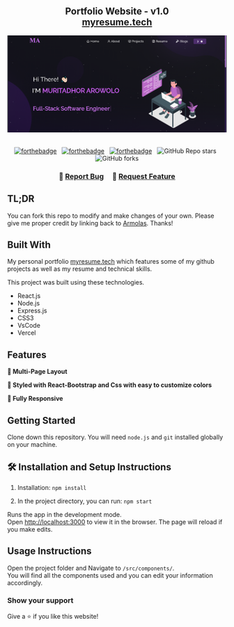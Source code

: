 <h2 align="center">
  Portfolio Website - v1.0<br/>
  <a href="https://myresume-7oie.onrender.com" target="_blank">myresume.tech</a>
</h2>
<div align="center">
  <img alt="Demo" src="./Images/portfolio_website.png" />
</div>

<br/>

<center>

[![forthebadge](https://forthebadge.com/images/badges/built-with-love.svg)](https://forthebadge.com) &nbsp;
[![forthebadge](https://forthebadge.com/images/badges/made-with-javascript.svg)](https://forthebadge.com) &nbsp;
[![forthebadge](https://forthebadge.com/images/badges/open-source.svg)](https://forthebadge.com) &nbsp;
![GitHub Repo stars](https://img.shields.io/github/stars/Armolas/Portfolio?color=red&logo=github&style=for-the-badge) &nbsp;
![GitHub forks](https://img.shields.io/github/forks/Armolas/Portfolio?color=red&logo=github&style=for-the-badge)

</center>

<h3 align="center">
    🔹
    <a href="https://github.com/Armolas/Portfolio/issues">Report Bug</a> &nbsp; &nbsp;
    🔹
    <a href="https://github.com/Armolas/Portfolio/issues">Request Feature</a>
</h3>

## TL;DR

You can fork this repo to modify and make changes of your own. Please give me proper credit by linking back to [Armolas](https://github.com/Armolas/Portfolio). Thanks!

## Built With

My personal portfolio <a href="https://myresume-7oie.onrender.com" target="_blank">myresume.tech</a> which features some of my github projects as well as my resume and technical skills.<br/>

This project was built using these technologies.

- React.js
- Node.js
- Express.js
- CSS3
- VsCode
- Vercel

## Features

**📖 Multi-Page Layout**

**🎨 Styled with React-Bootstrap and Css with easy to customize colors**

**📱 Fully Responsive**

## Getting Started

Clone down this repository. You will need `node.js` and `git` installed globally on your machine.

## 🛠 Installation and Setup Instructions

1. Installation: `npm install`

2. In the project directory, you can run: `npm start`

Runs the app in the development mode.\
Open [http://localhost:3000](http://localhost:3000) to view it in the browser.
The page will reload if you make edits.

## Usage Instructions

Open the project folder and Navigate to `/src/components/`. <br/>
You will find all the components used and you can edit your information accordingly.

### Show your support

Give a ⭐ if you like this website!

<!-- <a href="" target="_blank"><img src="https://cdn.buymeacoffee.com/buttons/v2/default-violet.png" alt="Buy Me A Coffee" height= "60px" width= "217px" ></a> -->
